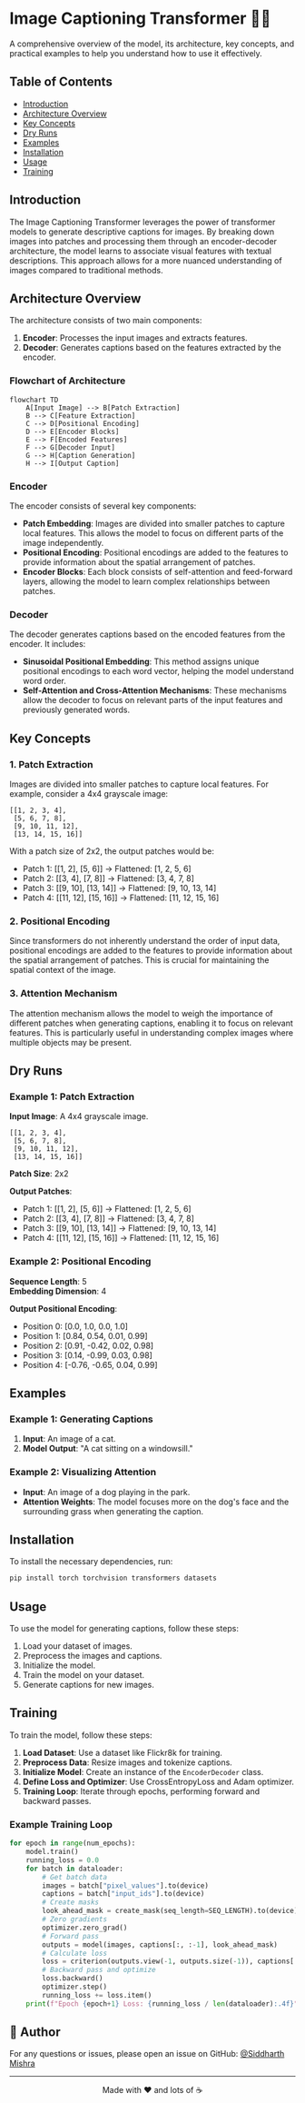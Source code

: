 # Image Captioning Transformer 📸✨

A comprehensive overview of the model, its architecture, key concepts, and practical examples to help you understand how to use it effectively.

## Table of Contents

- [Introduction](#introduction)
- [Architecture Overview](#architecture-overview)
- [Key Concepts](#key-concepts)
- [Dry Runs](#dry-runs)
- [Examples](#examples)
- [Installation](#installation)
- [Usage](#usage)
- [Training](#training)

## Introduction

The Image Captioning Transformer leverages the power of transformer models to generate descriptive captions for images. By breaking down images into patches and processing them through an encoder-decoder architecture, the model learns to associate visual features with textual descriptions. This approach allows for a more nuanced understanding of images compared to traditional methods.

## Architecture Overview

The architecture consists of two main components:

1. **Encoder**: Processes the input images and extracts features.
2. **Decoder**: Generates captions based on the features extracted by the encoder.

### Flowchart of Architecture

```mermaid
flowchart TD
    A[Input Image] --> B[Patch Extraction]
    B --> C[Feature Extraction]
    C --> D[Positional Encoding]
    D --> E[Encoder Blocks]
    E --> F[Encoded Features]
    F --> G[Decoder Input]
    G --> H[Caption Generation]
    H --> I[Output Caption]
```

### Encoder

The encoder consists of several key components:

- **Patch Embedding**: Images are divided into smaller patches to capture local features. This allows the model to focus on different parts of the image independently.
- **Positional Encoding**: Positional encodings are added to the features to provide information about the spatial arrangement of patches.
- **Encoder Blocks**: Each block consists of self-attention and feed-forward layers, allowing the model to learn complex relationships between patches.

### Decoder

The decoder generates captions based on the encoded features from the encoder. It includes:

- **Sinusoidal Positional Embedding**: This method assigns unique positional encodings to each word vector, helping the model understand word order.
- **Self-Attention and Cross-Attention Mechanisms**: These mechanisms allow the decoder to focus on relevant parts of the input features and previously generated words.

## Key Concepts

### 1. Patch Extraction

Images are divided into smaller patches to capture local features. For example, consider a 4x4 grayscale image:

```
[[1, 2, 3, 4],
 [5, 6, 7, 8],
 [9, 10, 11, 12],
 [13, 14, 15, 16]]
```

With a patch size of 2x2, the output patches would be:

- Patch 1: [[1, 2], [5, 6]] → Flattened: [1, 2, 5, 6]
- Patch 2: [[3, 4], [7, 8]] → Flattened: [3, 4, 7, 8]
- Patch 3: [[9, 10], [13, 14]] → Flattened: [9, 10, 13, 14]
- Patch 4: [[11, 12], [15, 16]] → Flattened: [11, 12, 15, 16]

### 2. Positional Encoding

Since transformers do not inherently understand the order of input data, positional encodings are added to the features to provide information about the spatial arrangement of patches. This is crucial for maintaining the spatial context of the image.

### 3. Attention Mechanism

The attention mechanism allows the model to weigh the importance of different patches when generating captions, enabling it to focus on relevant features. This is particularly useful in understanding complex images where multiple objects may be present.

## Dry Runs

### Example 1: Patch Extraction

**Input Image**: A 4x4 grayscale image.

```
[[1, 2, 3, 4],
 [5, 6, 7, 8],
 [9, 10, 11, 12],
 [13, 14, 15, 16]]
```

**Patch Size**: 2x2

**Output Patches**:
- Patch 1: [[1, 2], [5, 6]] → Flattened: [1, 2, 5, 6]
- Patch 2: [[3, 4], [7, 8]] → Flattened: [3, 4, 7, 8]
- Patch 3: [[9, 10], [13, 14]] → Flattened: [9, 10, 13, 14]
- Patch 4: [[11, 12], [15, 16]] → Flattened: [11, 12, 15, 16]

### Example 2: Positional Encoding

**Sequence Length**: 5  
**Embedding Dimension**: 4

**Output Positional Encoding**:
- Position 0: [0.0, 1.0, 0.0, 1.0]
- Position 1: [0.84, 0.54, 0.01, 0.99]
- Position 2: [0.91, -0.42, 0.02, 0.98]
- Position 3: [0.14, -0.99, 0.03, 0.98]
- Position 4: [-0.76, -0.65, 0.04, 0.99]

## Examples

### Example 1: Generating Captions

1. **Input**: An image of a cat.
2. **Model Output**: "A cat sitting on a windowsill."

### Example 2: Visualizing Attention

- **Input**: An image of a dog playing in the park.
- **Attention Weights**: The model focuses more on the dog's face and the surrounding grass when generating the caption.

## Installation

To install the necessary dependencies, run:

```bash
pip install torch torchvision transformers datasets
```

## Usage

To use the model for generating captions, follow these steps:

1. Load your dataset of images.
2. Preprocess the images and captions.
3. Initialize the model.
4. Train the model on your dataset.
5. Generate captions for new images.

## Training

To train the model, follow these steps:

1. **Load Dataset**: Use a dataset like Flickr8k for training.
2. **Preprocess Data**: Resize images and tokenize captions.
3. **Initialize Model**: Create an instance of the `EncoderDecoder` class.
4. **Define Loss and Optimizer**: Use CrossEntropyLoss and Adam optimizer.
5. **Training Loop**: Iterate through epochs, performing forward and backward passes.

### Example Training Loop

```python
for epoch in range(num_epochs):
    model.train()
    running_loss = 0.0
    for batch in dataloader:
        # Get batch data
        images = batch["pixel_values"].to(device)
        captions = batch["input_ids"].to(device)
        # Create masks
        look_ahead_mask = create_mask(seq_length=SEQ_LENGTH).to(device)
        # Zero gradients
        optimizer.zero_grad()
        # Forward pass
        outputs = model(images, captions[:, :-1], look_ahead_mask)
        # Calculate loss
        loss = criterion(outputs.view(-1, outputs.size(-1)), captions[:, 1:].view(-1))
        # Backward pass and optimize
        loss.backward()
        optimizer.step()
        running_loss += loss.item()
    print(f"Epoch {epoch+1} Loss: {running_loss / len(dataloader):.4f}")
```

## 👤 Author

For any questions or issues, please open an issue on GitHub: [@Siddharth Mishra](https://github.com/Sid3503)

---

<p align="center">
  Made with ❤️ and lots of ☕
</p>
